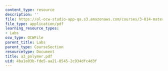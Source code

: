 ```yaml
---
content_type: resource
description: ''
file: https://ol-ocw-studio-app-qa.s3.amazonaws.com/courses/3-014-materials-laboratory-fall-2006/4ba1e03bfde5aa2185452c934dfc4d3f_a3_polymer.pdf
file_type: application/pdf
learning_resource_types:
- Labs
ocw_type: OCWFile
parent_title: Labs
parent_type: CourseSection
resourcetype: Document
title: a3_polymer.pdf
uid: 4ba1e03b-fde5-aa21-8545-2c934dfc4d3f
---
```

